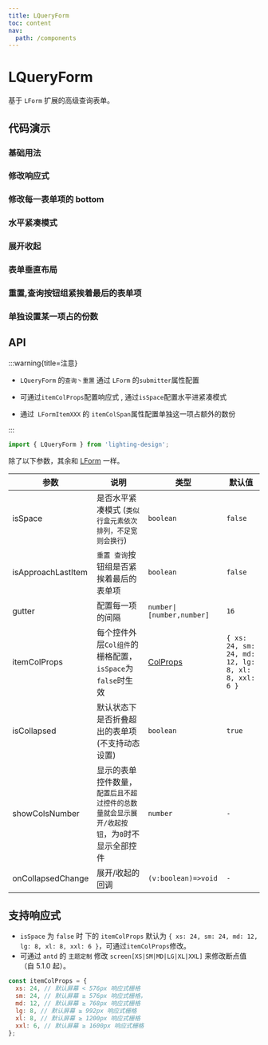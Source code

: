 ```yaml
---
title: LQueryForm
toc: content
nav:
  path: /components
---
```


# LQueryForm

基于 `LForm` 扩展的高级查询表单。

## 代码演示

### 基础用法

<code src='./demos/Demo1.tsx'></code>

### 修改响应式

<code src='./demos/Demo5.tsx'></code>

### 修改每一表单项的 bottom

<code src='./demos/Demo8.tsx'></code>

### 水平紧凑模式

<code src='./demos/Demo2.tsx'></code>

### 展开收起

<code src='./demos/Demo3.tsx'></code>

### 表单垂直布局

<code src='./demos/Demo4.tsx'></code>

### 重置,查询按钮组紧挨着最后的表单项

<code src='./demos/Demo6.tsx'></code>

### 单独设置某一项占的份数

<code src='./demos/Demo7.tsx'></code>

## API

:::warning{title=注意}

- `LQueryForm` 的`查询丶重置` 通过 `LForm` 的`submitter`属性配置

- 可通过`itemColProps`配置响应式 , 通过`isSpace`配置水平进紧凑模式

- 通过` LFormItemXXX` 的 `itemColSpan`属性配置单独这一项占额外的数份

:::

```ts
import { LQueryForm } from 'lighting-design';
```

除了以下参数，其余和 [LForm](/components/form#api) 一样。

| 参数               | 说明                                                                                         | 类型                                                   | 默认值                                             |
| ------------------ | -------------------------------------------------------------------------------------------- | ------------------------------------------------------ | -------------------------------------------------- |
| isSpace            | 是否水平紧凑模式 (`类似行盒元素依次排列，不足宽则会换行`)                                    | `boolean`                                              | `false`                                            |
| isApproachLastItem | `重置 查询`按钮组是否紧挨着最后的表单项                                                      | `boolean`                                              | `false`                                            |
| gutter             | 配置每一项的间隔                                                                             | `number\|[number,number]`                              | `16`                                               |
| itemColProps       | 每个控件外层`Col组件`的栅格配置，`isSpace`为`false`时生效                                    | [ColProps](https://ant.design/components/grid-cn/#col) | `{ xs: 24, sm: 24, md: 12, lg: 8, xl: 8, xxl: 6 }` |
| isCollapsed        | 默认状态下是否折叠超出的表单项 (不支持动态设置)                                              | `boolean`                                              | `true`                                             |
| showColsNumber     | 显示的表单控件数量，`配置后且不超过控件的总数量就会显示展开/收起按钮`，为`0`时不显示全部控件 | `number`                                               | `-`                                                |
| onCollapsedChange  | 展开/收起的回调                                                                              | `(v:boolean)=>void`                                    | `-`                                                |

## 支持响应式

- `isSpace` 为 `false` 时 下的 `itemColProps` 默认为 `{ xs: 24, sm: 24, md: 12, lg: 8, xl: 8, xxl: 6 }`，可通过`itemColProps`修改。
- 可通过 `antd` 的 `主题定制` 修改 `screen[XS|SM|MD|LG|XL|XXL]` 来修改断点值（自 5.1.0 起）。

```js
const itemColProps = {
  xs: 24, // 默认屏幕 < 576px 响应式栅格
  sm: 24, // 默认屏幕 ≥ 576px 响应式栅格，
  md: 12, // 默认屏幕 ≥ 768px 响应式栅格
  lg: 8, // 默认屏幕 ≥ 992px 响应式栅格
  xl: 8, // 默认屏幕 ≥ 1200px 响应式栅格
  xxl: 6, // 默认屏幕 ≥ 1600px 响应式栅格
};
```
